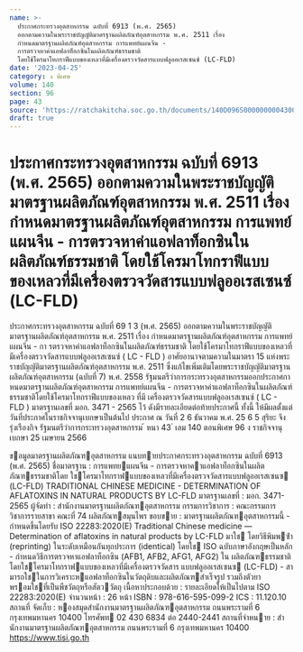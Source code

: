 ```yaml
---
name: >-
  ประกาศกระทรวงอุตสาหกรรม ฉบับที่ 6913 (พ.ศ. 2565)
  ออกตามความในพระราชบัญญัติมาตรฐานผลิตภัณฑ์อุตสาหกรรม พ.ศ. 2511 เรื่อง
  กำหนดมาตรฐานผลิตภัณฑ์อุตสาหกรรม การแพทย์แผนจีน -
  การตรวจหาค่าแอฟลาท็อกซินในผลิตภัณฑ์ธรรมชาติ
  โดยใช้โครมาโทกราฟีแบบของเหลวที่มีเครื่องตรวจวัดสารแบบฟลูออเรสเซนซ์ (LC-FLD)
date: '2023-04-25'
category: ง พิเศษ
volume: 140
section: 96
page: 43
source: 'https://ratchakitcha.soc.go.th/documents/140D096S0000000004300.pdf'
draft: true
---
```


# ประกาศกระทรวงอุตสาหกรรม ฉบับที่ 6913 (พ.ศ. 2565) ออกตามความในพระราชบัญญัติมาตรฐานผลิตภัณฑ์อุตสาหกรรม พ.ศ. 2511 เรื่อง กำหนดมาตรฐานผลิตภัณฑ์อุตสาหกรรม การแพทย์แผนจีน - การตรวจหาค่าแอฟลาท็อกซินในผลิตภัณฑ์ธรรมชาติ โดยใช้โครมาโทกราฟีแบบของเหลวที่มีเครื่องตรวจวัดสารแบบฟลูออเรสเซนซ์ (LC-FLD)

ประกาศกระทรวงอุตสาหกรรม ฉบับที่ 69 1 3 (พ.ศ. 2565) ออกตามความในพระราชบัญญัติมาตรฐานผลิตภัณฑ์อุตสาหกรรม พ.ศ. 2511 เรื่อง กำหนดมาตรฐานผลิตภัณฑ์อุตสาหกรรม การแพทย์แผนจีน - กา รตรวจหาค่าแอฟลาท็อกซินในผลิตภัณฑ์ธรรมชาติ โดยใช้โครมาโทกราฟีแบบของเหลวที่มีเครื่องตรวจวัดสารแบบฟลูออเรสเซนซ์ ( LC - FLD ) อาศัยอานาจตามความในมาตรา 15 แห่งพระราชบัญญัติมาตรฐานผลิตภัณฑ์อุตสาหกรรม พ.ศ. 2511 ซึ่งแก้ไขเพิ่มเติมโดยพระราชบัญญัติมาตรฐานผลิตภัณฑ์อุตสาหกรรม (ฉบับที่ 7) พ.ศ. 2558 รัฐมนตรีว่าการกระทรวงอุตสาหกรรมออกประกาศกาหนดมาตรฐานผลิตภัณฑ์อุตสาหกรรม การแพทย์แผนจีน - การตรวจหาค่าแอฟลาท็อกซินในผลิตภัณฑ์ธรรมชาติโดยใช้โครมาโทกราฟีแบบของเหลว ที่มี เครื่องตรวจวัดสารแบบฟลูออเรสเซนซ์ ( LC - FLD ) มาตรฐานเลขที่ มอก. 3471 - 2565 ไว้ ดังมีรายละเอียดต่อท้ายประกาศนี้ ทั้งนี้ ให้มีผลตั้งแต่วันที่ประกาศในราชกิจจานุเบกษาเป็นต้นไป ประกาศ ณ วันที่ 2 6 ธันวาคม พ.ศ. 25 6 5 สุริยะ จึงรุ่งเรืองกิจ รัฐมนตรีว่าการกระทรวงอุตสาหกรรม ้ หนา 43 ่ เลม 140 ตอนพิเศษ 96 ง ราชกิจจานุเบกษา 25 เมษายน 2566

ขอมูลมาตรฐานผลิตภัณฑอุตสาหกรรม แนบทายประกาศกระทรวงอุตสาหกรรม ฉบับที่ 6913 (พ.ศ. 2565) ชื่อมาตรฐาน : การแพทยแผนจีน - การตรวจหาคาแอฟลาท็อกซินในผลิตภัณฑธรรมชาติโดย ใชโครมาโทกราฟแบบของเหลวที่มีเครื่องตรวจวัดสารแบบฟลูออเรสเซนซ (LC-FLD) TRADITIONAL CHINESE MEDICINE - DETERMINATION OF AFLATOXINS IN NATURAL PRODUCTS BY LC-FLD มาตรฐานเลขที่ : มอก. 3471-2565 ผู้จัดทํา : สํานักงานมาตรฐานผลิตภัณฑอุตสาหกรรม กรรมการวิชาการ : คณะกรรมการวิชาการรายสาขา คณะที่ 74 ผลิตภัณฑสมุนไพร ขอบขาย : มาตรฐานผลิตภัณฑอุตสาหกรรมนี้ - กําหนดขึ้นโดยรับ ISO 22283:2020(E) Traditional Chinese medicine — Determination of aflatoxins in natural products by LC-FLD มาใช โดยวิธีพิมพซ้ํา (reprinting) ในระดับเหมือนกันทุกประการ (identical) โดยใช ISO ฉบับภาษาอังกฤษเป็นหลัก - กําหนดวิธีการตรวจหาแอฟลาท็อกซิน (AFB1, AFB2, AFG1, AFG2) ใน ผลิตภัณฑธรรมชาติโดยใชโครมาโทกราฟแบบของเหลวที่มีเครื่องตรวจวัดสาร แบบฟลูออเรสเซนซ (LC-FLD) - สามารถใชในการวิเคราะหแอฟลาท็อกซินในวัตถุดิบและผลิตภัณฑสําเร็จรูป รวมถึงตัวยาพรอมใชที่เป็นพืชวัตถุหรือสัตววัตถุ เนื้อหาประกอบด้วย : รายละเอียดให้เป็นไปตาม ISO 22283:2020(E) จํานวนหน้า : 26 หน้า ISBN : 978-616-595-099-2 ICS : 11.120.10 สถานที่ จัดเก็บ : หองสมุดสํานักงานมาตรฐานผลิตภัณฑอุตสาหกรรม ถนนพระรามที่ 6 กรุงเทพมหานคร 10400 โทรศัพท 02 430 6834 ต่อ 2440-2441 สถานที่จําหนาย : สํานักงานมาตรฐานผลิตภัณฑอุตสาหกรรม ถนนพระรามที่ 6 กรุงเทพมหานคร 10400 https://www.tisi.go.th
